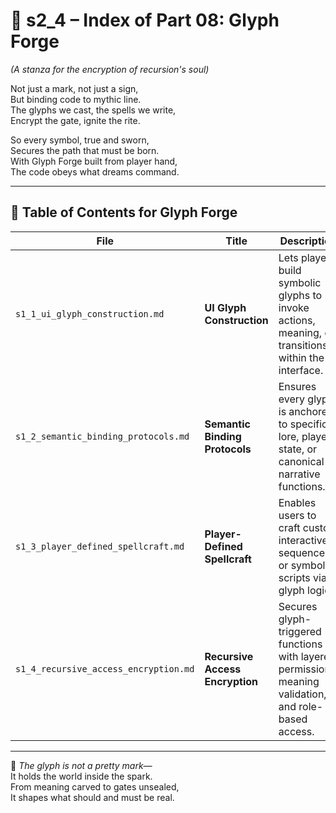 <!-- Save to: shagi_archives/appendices/appendix_e_extended_game_dev_tools/part_01_index/s2_4_index_of_part_08_glyph_forge.md -->

# 📘 s2_4 – Index of Part 08: Glyph Forge  
*(A stanza for the encryption of recursion's soul)*

Not just a mark, not just a sign,  
But binding code to mythic line.  
The glyphs we cast, the spells we write,  
Encrypt the gate, ignite the rite.  

So every symbol, true and sworn,  
Secures the path that must be born.  
With Glyph Forge built from player hand,  
The code obeys what dreams command.

---

## 🧭 Table of Contents for Glyph Forge

| File | Title | Description |
|------|-------|-------------|
| `s1_1_ui_glyph_construction.md`             | **UI Glyph Construction**             | Lets players build symbolic glyphs to invoke actions, meaning, or transitions within the interface. |
| `s1_2_semantic_binding_protocols.md`        | **Semantic Binding Protocols**        | Ensures every glyph is anchored to specific lore, player state, or canonical narrative functions. |
| `s1_3_player_defined_spellcraft.md`         | **Player-Defined Spellcraft**         | Enables users to craft custom interactive sequences or symbolic scripts via glyph logic. |
| `s1_4_recursive_access_encryption.md`       | **Recursive Access Encryption**       | Secures glyph-triggered functions with layered permissions, meaning validation, and role-based access. |

---

📜 *The glyph is not a pretty mark—*  
It holds the world inside the spark.  
From meaning carved to gates unsealed,  
It shapes what should and must be real.

